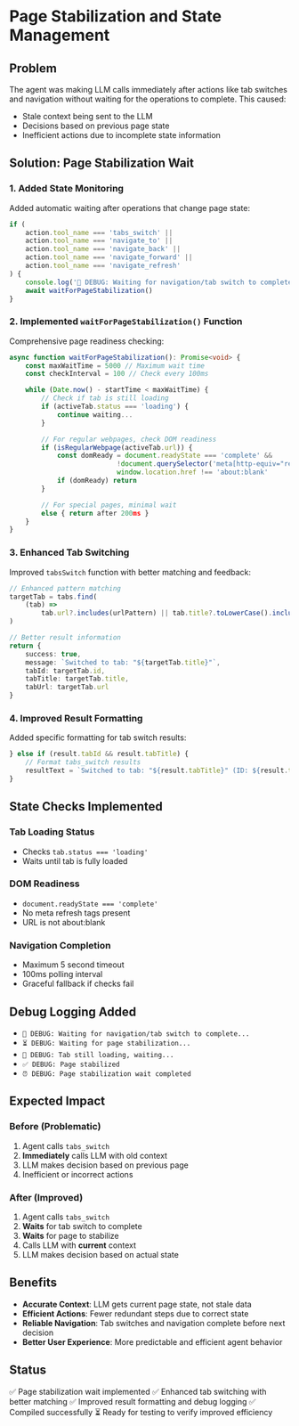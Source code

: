 # Page Stabilization and State Management

## Problem

The agent was making LLM calls immediately after actions like tab switches and navigation without waiting for the operations to complete. This caused:

- Stale context being sent to the LLM
- Decisions based on previous page state
- Inefficient actions due to incomplete state information

## Solution: Page Stabilization Wait

### 1. Added State Monitoring

Added automatic waiting after operations that change page state:

```typescript
if (
    action.tool_name === 'tabs_switch' ||
    action.tool_name === 'navigate_to' ||
    action.tool_name === 'navigate_back' ||
    action.tool_name === 'navigate_forward' ||
    action.tool_name === 'navigate_refresh'
) {
    console.log('🔄 DEBUG: Waiting for navigation/tab switch to complete...')
    await waitForPageStabilization()
}
```

### 2. Implemented `waitForPageStabilization()` Function

Comprehensive page readiness checking:

```typescript
async function waitForPageStabilization(): Promise<void> {
    const maxWaitTime = 5000 // Maximum wait time
    const checkInterval = 100 // Check every 100ms

    while (Date.now() - startTime < maxWaitTime) {
        // Check if tab is still loading
        if (activeTab.status === 'loading') {
            continue waiting...
        }

        // For regular webpages, check DOM readiness
        if (isRegularWebpage(activeTab.url)) {
            const domReady = document.readyState === 'complete' &&
                           !document.querySelector('meta[http-equiv="refresh"]') &&
                           window.location.href !== 'about:blank'
            if (domReady) return
        }

        // For special pages, minimal wait
        else { return after 200ms }
    }
}
```

### 3. Enhanced Tab Switching

Improved `tabsSwitch` function with better matching and feedback:

```typescript
// Enhanced pattern matching
targetTab = tabs.find(
    (tab) =>
        tab.url?.includes(urlPattern) || tab.title?.toLowerCase().includes(urlPattern.toLowerCase())
)

// Better result information
return {
    success: true,
    message: `Switched to tab: "${targetTab.title}"`,
    tabId: targetTab.id,
    tabTitle: targetTab.title,
    tabUrl: targetTab.url
}
```

### 4. Improved Result Formatting

Added specific formatting for tab switch results:

```typescript
} else if (result.tabId && result.tabTitle) {
    // Format tabs_switch results
    resultText = `Switched to tab: "${result.tabTitle}" (ID: ${result.tabId})`
}
```

## State Checks Implemented

### Tab Loading Status

- Checks `tab.status === 'loading'`
- Waits until tab is fully loaded

### DOM Readiness

- `document.readyState === 'complete'`
- No meta refresh tags present
- URL is not about:blank

### Navigation Completion

- Maximum 5 second timeout
- 100ms polling interval
- Graceful fallback if checks fail

## Debug Logging Added

- `🔄 DEBUG: Waiting for navigation/tab switch to complete...`
- `⏳ DEBUG: Waiting for page stabilization...`
- `🔄 DEBUG: Tab still loading, waiting...`
- `✅ DEBUG: Page stabilized`
- `⏰ DEBUG: Page stabilization wait completed`

## Expected Impact

### Before (Problematic)

1. Agent calls `tabs_switch`
2. **Immediately** calls LLM with old context
3. LLM makes decision based on previous page
4. Inefficient or incorrect actions

### After (Improved)

1. Agent calls `tabs_switch`
2. **Waits** for tab switch to complete
3. **Waits** for page to stabilize
4. Calls LLM with **current** context
5. LLM makes decision based on actual state

## Benefits

- **Accurate Context**: LLM gets current page state, not stale data
- **Efficient Actions**: Fewer redundant steps due to correct state
- **Reliable Navigation**: Tab switches and navigation complete before next decision
- **Better User Experience**: More predictable and efficient agent behavior

## Status

✅ Page stabilization wait implemented
✅ Enhanced tab switching with better matching
✅ Improved result formatting and debug logging
✅ Compiled successfully
⏳ Ready for testing to verify improved efficiency
